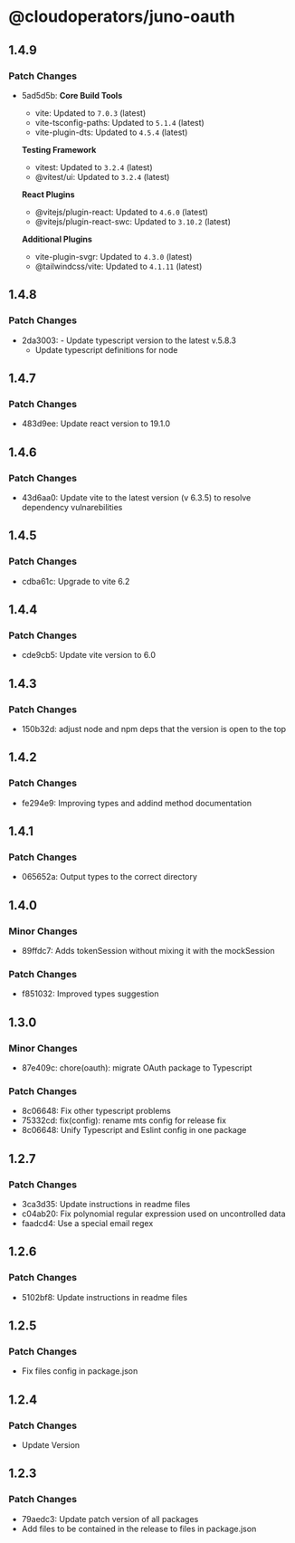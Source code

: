 # @cloudoperators/juno-oauth

## 1.4.9

### Patch Changes

- 5ad5d5b: **Core Build Tools**
  - vite: Updated to `7.0.3` (latest)
  - vite-tsconfig-paths: Updated to `5.1.4` (latest)
  - vite-plugin-dts: Updated to `4.5.4` (latest)

  **Testing Framework**
  - vitest: Updated to `3.2.4` (latest)
  - @vitest/ui: Updated to `3.2.4` (latest)

  **React Plugins**
  - @vitejs/plugin-react: Updated to `4.6.0` (latest)
  - @vitejs/plugin-react-swc: Updated to `3.10.2` (latest)

  **Additional Plugins**
  - vite-plugin-svgr: Updated to `4.3.0` (latest)
  - @tailwindcss/vite: Updated to `4.1.11` (latest)

## 1.4.8

### Patch Changes

- 2da3003: - Update typescript version to the latest v.5.8.3
  - Update typescript definitions for node

## 1.4.7

### Patch Changes

- 483d9ee: Update react version to 19.1.0

## 1.4.6

### Patch Changes

- 43d6aa0: Update vite to the latest version (v 6.3.5) to resolve dependency vulnarebilities

## 1.4.5

### Patch Changes

- cdba61c: Upgrade to vite 6.2

## 1.4.4

### Patch Changes

- cde9cb5: Update vite version to 6.0

## 1.4.3

### Patch Changes

- 150b32d: adjust node and npm deps that the version is open to the top

## 1.4.2

### Patch Changes

- fe294e9: Improving types and addind method documentation

## 1.4.1

### Patch Changes

- 065652a: Output types to the correct directory

## 1.4.0

### Minor Changes

- 89ffdc7: Adds tokenSession without mixing it with the mockSession

### Patch Changes

- f851032: Improved types suggestion

## 1.3.0

### Minor Changes

- 87e409c: chore(oauth): migrate OAuth package to Typescript

### Patch Changes

- 8c06648: Fix other typescript problems
- 75332cd: fix(config): rename mts config for release fix
- 8c06648: Unify Typescript and Eslint config in one package

## 1.2.7

### Patch Changes

- 3ca3d35: Update instructions in readme files
- c04ab20: Fix polynomial regular expression used on uncontrolled data
- faadcd4: Use a special email regex

## 1.2.6

### Patch Changes

- 5102bf8: Update instructions in readme files

## 1.2.5

### Patch Changes

- Fix files config in package.json

## 1.2.4

### Patch Changes

- Update Version

## 1.2.3

### Patch Changes

- 79aedc3: Update patch version of all packages
- Add files to be contained in the release to files in package.json
